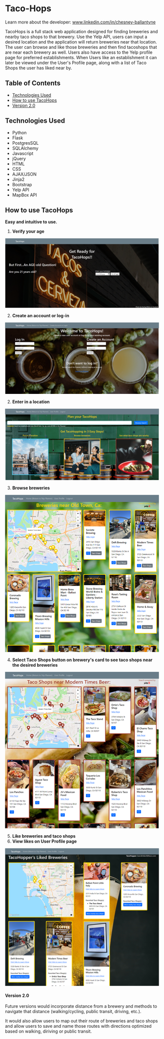 # Taco-Hops
Learn more about the developer: www.linkedin.com/in/chesney-ballantyne

TacoHops is a full stack web application designed for finding breweries and nearby taco shops to that brewery. Use the Yelp API, users can input a desired location and the application will return breweries near that location. The user can browse and like those breweries and then find tacoshops that are near each brewery as well. Users also have access to the Yelp profile page for preferred establishments. When Users like an establishment it can later be viewed under the User's Profile page, along with a list of Taco Shops the user has liked near by.


## Table of Contents
* [Technologies Used](#technologiesused)
* [How to use TacoHops](#use)
* [Version 2.0](#version)


## <a name="technologiesused"></a>Technologies Used
* Python
* Flask
* PostgresSQL
* SQLAlchemy
* Javascript
* jQuery
* HTML
* CSS
* AJAX/JSON
* Jinja2
* Bootstrap
* Yelp API
* MapBox API

## <a name="use"></a>How to use TacoHops
**Easy and intuitive to use.**
1. **Verify your age**

![Age Verification page](/static/img/TacoHops_01_index.png)

2. **Create an account or log-in** 

![TacoHops Account Log in page](/static/img/TacoHops_03_LogIn.png)

2. **Enter in a location**

![TacoHops Trip Planner page](/static/img/TacoHops_04_TripPlanner.png)

3. **Browse breweries**

![TacoHops brewery results page](/static/img/TacoHops_05_BreweryResults.png)

4. **Select Taco Shops button on brewery's card to see taco shops near the desired breweries**

![TacoHops Taco shop results page](/static/img/TacoHops_06_TacoShopResults.png)

5. **Like breweries and taco shops** 
6. **View likes on User Profile page**

![TacoHops User profile page](/static/img/TacoHops_07_UserProfile.png)

#### <a name="version"></a>Version 2.0
Future versions would incorporate distance from a brewery and methods to navigate that distance (walking/cycling, public transit, driving, etc.).

It would also allow users to map out their route of breweries and taco shops and allow users to save and name those routes with directions optimized based on walking, diriving or public transit.

